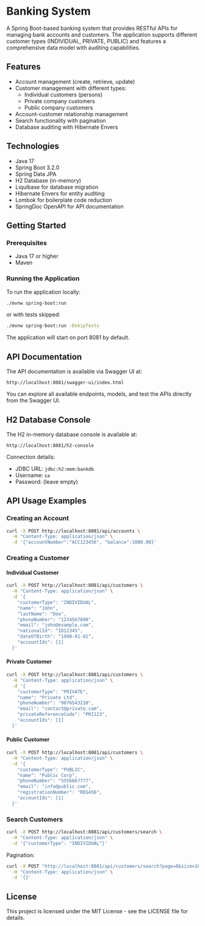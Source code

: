 # Banking System

A Spring Boot-based banking system that provides RESTful APIs for managing bank accounts and customers. The application supports different customer types (INDIVIDUAL, PRIVATE, PUBLIC) and features a comprehensive data model with auditing capabilities.

## Features

- Account management (create, retrieve, update)
- Customer management with different types:
  - Individual customers (persons)
  - Private company customers
  - Public company customers
- Account-customer relationship management
- Search functionality with pagination
- Database auditing with Hibernate Envers

## Technologies

- Java 17
- Spring Boot 3.2.0
- Spring Data JPA
- H2 Database (in-memory)
- Liquibase for database migration
- Hibernate Envers for entity auditing
- Lombok for boilerplate code reduction
- SpringDoc OpenAPI for API documentation

## Getting Started

### Prerequisites

- Java 17 or higher
- Maven

### Running the Application

To run the application locally:

```bash
./mvnw spring-boot:run
```

or with tests skipped:

```bash
./mvnw spring-boot:run -DskipTests
```

The application will start on port 8081 by default.

## API Documentation

The API documentation is available via Swagger UI at:

```
http://localhost:8081/swagger-ui/index.html
```

You can explore all available endpoints, models, and test the APIs directly from the Swagger UI.

## H2 Database Console

The H2 in-memory database console is available at:

```
http://localhost:8081/h2-console
```

Connection details:
- JDBC URL: `jdbc:h2:mem:bankdb`
- Username: `sa`
- Password: (leave empty)

## API Usage Examples

### Creating an Account

```bash
curl -X POST http://localhost:8081/api/accounts \
  -H "Content-Type: application/json" \
  -d '{"accountNumber":"ACC123456", "balance":1000.00}'
```

### Creating a Customer

#### Individual Customer
```bash
curl -X POST http://localhost:8081/api/customers \
  -H "Content-Type: application/json" \
  -d '{
    "customerType": "INDIVIDUAL",
    "name": "John",
    "lastName": "Doe",
    "phoneNumber": "1234567890",
    "email": "john@example.com",
    "nationalId": "ID12345",
    "dateOfBirth": "1990-01-01",
    "accountIds": [1]
  }'
```

#### Private Customer
```bash
curl -X POST http://localhost:8081/api/customers \
  -H "Content-Type: application/json" \
  -d '{
    "customerType": "PRIVATE",
    "name": "Private Ltd",
    "phoneNumber": "9876543210",
    "email": "contact@private.com",
    "privateReferenceCode": "PRI123",
    "accountIds": [1]
  }'
```

#### Public Customer
```bash
curl -X POST http://localhost:8081/api/customers \
  -H "Content-Type: application/json" \
  -d '{
    "customerType": "PUBLIC",
    "name": "Public Corp",
    "phoneNumber": "5556667777",
    "email": "info@public.com",
    "registrationNumber": "REG456",
    "accountIds": [1]
  }'
```

### Search Customers

```bash
curl -X POST http://localhost:8081/api/customers/search \
  -H "Content-Type: application/json" \
  -d '{"customerType": "INDIVIDUAL"}'
```

Pagination:
```bash
curl -X POST "http://localhost:8081/api/customers/search?page=0&size=10" \
  -H "Content-Type: application/json" \
  -d '{}'
```

## License

This project is licensed under the MIT License - see the LICENSE file for details.